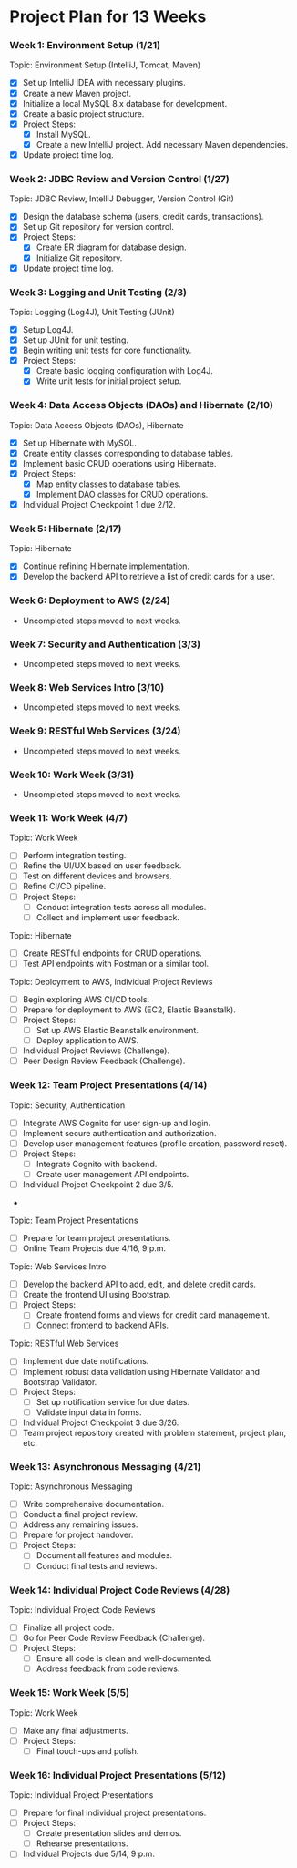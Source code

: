 # Project Plan for 13 Weeks

### Week 1: Environment Setup (1/21)

Topic: Environment Setup (IntelliJ, Tomcat, Maven)

- [x] Set up IntelliJ IDEA with necessary plugins.
- [x] Create a new Maven project.
- [x] Initialize a local MySQL 8.x database for development.
- [x] Create a basic project structure.
- [x] Project Steps:
    - [x] Install MySQL.
    - [x] Create a new IntelliJ project.
Add necessary Maven dependencies.
- [x] Update project time log.

### Week 2: JDBC Review and Version Control (1/27)
Topic: JDBC Review, IntelliJ Debugger, Version Control (Git)

- [x] Design the database schema (users, credit cards, transactions).
- [x] Set up Git repository for version control.
- [x] Project Steps:
    - [x] Create ER diagram for database design.
    - [x] Initialize Git repository.
- [x] Update project time log.

### Week 3: Logging and Unit Testing (2/3)
Topic: Logging (Log4J), Unit Testing (JUnit)

- [x] Setup Log4J.
- [x] Set up JUnit for unit testing.
- [x] Begin writing unit tests for core functionality.
- [x] Project Steps:
    - [x] Create basic logging configuration with Log4J.
    - [x] Write unit tests for initial project setup.

### Week 4: Data Access Objects (DAOs) and Hibernate (2/10)
Topic: Data Access Objects (DAOs), Hibernate

- [x] Set up Hibernate with MySQL.
- [x] Create entity classes corresponding to database tables.
- [x] Implement basic CRUD operations using Hibernate.
- [x] Project Steps:
    - [x] Map entity classes to database tables.
    - [x] Implement DAO classes for CRUD operations.
- [x] Individual Project Checkpoint 1 due 2/12.

### Week 5: Hibernate (2/17)
Topic: Hibernate

- [x] Continue refining Hibernate implementation.
- [x] Develop the backend API to retrieve a list of credit cards for a user.

### Week 6: Deployment to AWS (2/24)
- Uncompleted steps moved to next weeks.

### Week 7: Security and Authentication (3/3)
- Uncompleted steps moved to next weeks.

### Week 8: Web Services Intro (3/10)
- Uncompleted steps moved to next weeks.

### Week 9: RESTful Web Services (3/24)
- Uncompleted steps moved to next weeks.

### Week 10: Work Week (3/31)
- Uncompleted steps moved to next weeks.

### Week 11: Work Week (4/7)
Topic: Work Week

- [ ] Perform integration testing.
- [ ] Refine the UI/UX based on user feedback.
- [ ] Test on different devices and browsers.
- [ ] Refine CI/CD pipeline.
- [ ] Project Steps:
    - [ ] Conduct integration tests across all modules.
    - [ ] Collect and implement user feedback.
      
Topic: Hibernate
  - [ ] Create RESTful endpoints for CRUD operations.
  - [ ] Test API endpoints with Postman or a similar tool.

Topic: Deployment to AWS, Individual Project Reviews

- [ ] Begin exploring AWS CI/CD tools.
- [ ] Prepare for deployment to AWS (EC2, Elastic Beanstalk).
- [ ] Project Steps:
  - [ ] Set up AWS Elastic Beanstalk environment.
  - [ ] Deploy application to AWS.
- [ ] Individual Project Reviews (Challenge).
- [ ] Peer Design Review Feedback (Challenge).

### Week 12: Team Project Presentations (4/14)

Topic: Security, Authentication

- [ ] Integrate AWS Cognito for user sign-up and login.
- [ ] Implement secure authentication and authorization.
- [ ] Develop user management features (profile creation, password reset).
- [ ] Project Steps:
  - [ ] Integrate Cognito with backend.
  - [ ] Create user management API endpoints.
- [ ] Individual Project Checkpoint 2 due 3/5.
- 
Topic: Team Project Presentations
- [ ] Prepare for team project presentations.
- [ ] Online Team Projects due 4/16, 9 p.m.

Topic: Web Services Intro

- [ ] Develop the backend API to add, edit, and delete credit cards.
- [ ] Create the frontend UI using Bootstrap.
- [ ] Project Steps:
  - [ ] Create frontend forms and views for credit card management.
  - [ ] Connect frontend to backend APIs.

Topic: RESTful Web Services

- [ ] Implement due date notifications.
- [ ] Implement robust data validation using Hibernate Validator and Bootstrap Validator.
- [ ] Project Steps:
  - [ ] Set up notification service for due dates.
  - [ ] Validate input data in forms.
- [ ] Individual Project Checkpoint 3 due 3/26.
- [ ] Team project repository created with problem statement, project plan, etc.

### Week 13: Asynchronous Messaging (4/21)
Topic: Asynchronous Messaging

- [ ] Write comprehensive documentation.
- [ ] Conduct a final project review.
- [ ] Address any remaining issues.
- [ ] Prepare for project handover.
- [ ] Project Steps:
    - [ ] Document all features and modules.
    - [ ] Conduct final tests and reviews.

### Week 14: Individual Project Code Reviews (4/28)
Topic: Individual Project Code Reviews

- [ ] Finalize all project code.
- [ ] Go for Peer Code Review Feedback (Challenge).
- [ ] Project Steps:
    - [ ] Ensure all code is clean and well-documented.
    - [ ] Address feedback from code reviews.

### Week 15: Work Week (5/5)
Topic: Work Week

- [ ] Make any final adjustments.
- [ ] Project Steps:
    - [ ] Final touch-ups and polish.

### Week 16: Individual Project Presentations (5/12)
Topic: Individual Project Presentations

- [ ] Prepare for final individual project presentations.
- [ ] Project Steps:
    - [ ] Create presentation slides and demos.
    - [ ] Rehearse presentations.
- [ ] Individual Projects due 5/14, 9 p.m.
